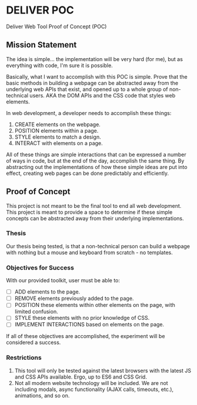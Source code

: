 # DELIVER POC
Deliver Web Tool Proof of Concept (POC)

## Mission Statement
The idea is simple... the implementation will be very hard (for me), but as everything with code, I'm sure it is possible.

Basically, what I want to accomplish with this POC is simple. Prove that the basic methods in building a webpage can be abstracted away from the underlying web APIs that exist, and opened up to a whole group of non-technical users. AKA the DOM APIs and the CSS code that styles web elements.

In web development, a developer needs to accomplish these things:

1. CREATE elements on the webpage.
2. POSITION elements within a page.
3. STYLE elements to match a design.
4. INTERACT with elements on a page.

All of these things are simple interactions that can be expressed a number of ways in code, but at the end of the day, accomplish the same thing. By abstracting out the implementations of how these simple ideas are put into effect, creating web pages can be done predictably and efficiently.

## Proof of Concept

This project is not meant to be the final tool to end all web development. This project is meant to provide a space to determine if these simple concepts can be abstracted away from their underlying implementations. 

### Thesis

Our thesis being tested, is that a non-technical person can build a webpage with nothing but a mouse and keyboard from scratch - no templates.

### Objectives for Success

With our provided toolkit, user must be able to:

- [ ] ADD elements to the page.
- [ ] REMOVE elements previously added to the page.
- [ ] POSITION these elements within other elements on the page, with limited confusion.
- [ ] STYLE these elements with no prior knowledge of CSS.
- [ ] IMPLEMENT INTERACTIONS based on elements on the page.

If all of these objectives are accomplished, the experiment will be considered a success.

### Restrictions

1. This tool will only be tested against the latest browsers with the latest JS and CSS APIs available. Ergo, up to ES6 and CSS Grid.
2. Not all modern website technology will be included. We are not including modals, async functionality (AJAX calls, timeouts, etc.), animations, and so on.


